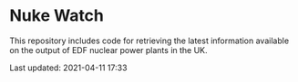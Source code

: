 # Nuke Watch

This repository includes code for retrieving the latest information available on the output of EDF nuclear power plants in the UK.

Last updated: 2021-04-11 17:33